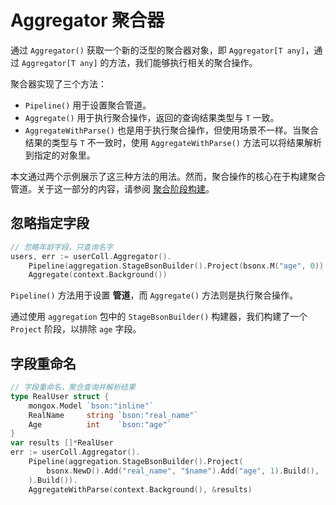 # Aggregator 聚合器
通过 `Aggregator()` 获取一个新的泛型的聚合器对象，即 `Aggregator[T any]`，通过 `Aggregator[T any]` 的方法，我们能够执行相关的聚合操作。

聚合器实现了三个方法：
- `Pipeline()` 用于设置聚合管道。
- `Aggregate()` 用于执行聚合操作，返回的查询结果类型与 `T` 一致。
- `AggregateWithParse()` 也是用于执行聚合操作，但使用场景不一样。当聚合结果的类型与 `T` 不一致时，使用 `AggregateWithParse()` 方法可以将结果解析到指定的对象里。

本文通过两个示例展示了这三种方法的用法。然而，聚合操作的核心在于构建聚合管道。关于这一部分的内容，请参阅 [聚合阶段构建](../build/aggregation/stage/introduction)。

## 忽略指定字段
```go
// 忽略年龄字段，只查询名字
users, err := userColl.Aggregator().
    Pipeline(aggregation.StageBsonBuilder().Project(bsonx.M("age", 0)).Build()).
    Aggregate(context.Background())
```
`Pipeline()` 方法用于设置 **管道**，而 `Aggregate()` 方法则是执行聚合操作。

通过使用 `aggregation` 包中的 `StageBsonBuilder()` 构建器，我们构建了一个 `Project` 阶段，以排除 `age` 字段。

## 字段重命名
```go
// 字段重命名，聚合查询并解析结果
type RealUser struct {
    mongox.Model `bson:"inline"`
    RealName     string `bson:"real_name"`
    Age          int    `bson:"age"`
}
var results []*RealUser
err := userColl.Aggregator().
    Pipeline(aggregation.StageBsonBuilder().Project(
        bsonx.NewD().Add("real_name", "$name").Add("age", 1).Build(),
    ).Build()).
    AggregateWithParse(context.Background(), &results)
```